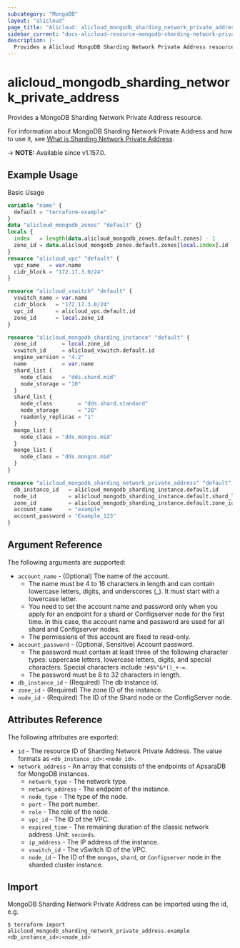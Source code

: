 ```yaml
---
subcategory: "MongoDB"
layout: "alicloud"
page_title: "Alicloud: alicloud_mongodb_sharding_network_private_address"
sidebar_current: "docs-alicloud-resource-mongodb-sharding-network-private-address"
description: |-
  Provides a Alicloud MongoDB Sharding Network Private Address resource.
---
```


# alicloud_mongodb_sharding_network_private_address

Provides a MongoDB Sharding Network Private Address resource.

For information about MongoDB Sharding Network Private Address and how to use it, see [What is Sharding Network Private Address](https://www.alibabacloud.com/help/en/doc-detail/141403.html).

-> **NOTE:** Available since v1.157.0.

## Example Usage

Basic Usage

```terraform
variable "name" {
  default = "terraform-example"
}
data "alicloud_mongodb_zones" "default" {}
locals {
  index   = length(data.alicloud_mongodb_zones.default.zones) - 1
  zone_id = data.alicloud_mongodb_zones.default.zones[local.index].id
}
resource "alicloud_vpc" "default" {
  vpc_name   = var.name
  cidr_block = "172.17.3.0/24"
}

resource "alicloud_vswitch" "default" {
  vswitch_name = var.name
  cidr_block   = "172.17.3.0/24"
  vpc_id       = alicloud_vpc.default.id
  zone_id      = local.zone_id
}

resource "alicloud_mongodb_sharding_instance" "default" {
  zone_id        = local.zone_id
  vswitch_id     = alicloud_vswitch.default.id
  engine_version = "4.2"
  name           = var.name
  shard_list {
    node_class   = "dds.shard.mid"
    node_storage = "10"
  }
  shard_list {
    node_class        = "dds.shard.standard"
    node_storage      = "20"
    readonly_replicas = "1"
  }
  mongo_list {
    node_class = "dds.mongos.mid"
  }
  mongo_list {
    node_class = "dds.mongos.mid"
  }
}

resource "alicloud_mongodb_sharding_network_private_address" "default" {
  db_instance_id   = alicloud_mongodb_sharding_instance.default.id
  node_id          = alicloud_mongodb_sharding_instance.default.shard_list.0.node_id
  zone_id          = alicloud_mongodb_sharding_instance.default.zone_id
  account_name     = "example"
  account_password = "Example_123"
}
```

## Argument Reference

The following arguments are supported:

* `account_name` - (Optional) The name of the account. 
  - The name must be 4 to 16 characters in length and can contain lowercase letters, digits, and underscores (_). It must start with a lowercase letter.
  - You need to set the account name and password only when you apply for an endpoint for a shard or Configserver node for the first time. In this case, the account name and password are used for all shard and Configserver nodes.
  - The permissions of this account are fixed to read-only.
* `account_password` - (Optional, Sensitive) Account password. 
  - The password must contain at least three of the following character types: uppercase letters, lowercase letters, digits, and special characters. Special characters include `!#$%^&*()_+-=`.
  - The password must be 8 to 32 characters in length.
* `db_instance_id` - (Required) The db instance id.
* `zone_id` - (Required) The zone ID of the instance.
* `node_id` - (Required) The ID of the Shard node or the ConfigServer node.

## Attributes Reference

The following attributes are exported:

* `id` - The resource ID of Sharding Network Private Address. The value formats as `<db_instance_id>:<node_id>`.
* `network_address` - An array that consists of the endpoints of ApsaraDB for MongoDB instances.
  * `network_type` - The network type.
  * `network_address` - The endpoint of the instance.
  * `node_type` - The type of the node.
  * `port` - The port number.
  * `role` - The role of the node.
  * `vpc_id` - The ID of the VPC.
  * `expired_time` - The remaining duration of the classic network address. Unit: `seconds`.
  * `ip_address` - The IP address of the instance.
  * `vswitch_id` - The vSwitch ID of the VPC.
  * `node_id` - The ID of the `mongos`, `shard`, or `Configserver` node in the sharded cluster instance.

## Import

MongoDB Sharding Network Private Address can be imported using the id, e.g.

```shell
$ terraform import alicloud_mongodb_sharding_network_private_address.example <db_instance_id>:<node_id>
```